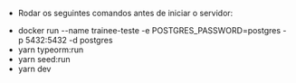 - Rodar os seguintes comandos antes de iniciar o servidor:

* docker run --name trainee-teste -e POSTGRES_PASSWORD=postgres -p 5432:5432 -d postgres
* yarn typeorm:run
* yarn seed:run
* yarn dev
